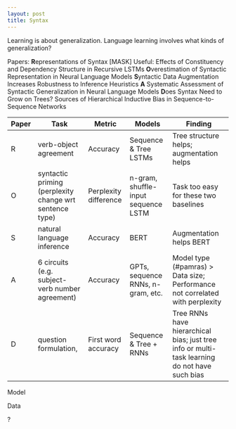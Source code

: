 ```yaml
---
layout: post
title: Syntax
---
```


Learning is about generalization. Language learning involves what kinds of generalization? 

Papers:
	**R**epresentations of Syntax [MASK] Useful: Effects of Constituency and Dependency Structure in Recursive LSTMs
	**O**verestimation of Syntactic Representation in Neural Language Models
	**S**yntactic Data Augmentation Increases Robustness to Inference Heuristics
	**A** Systematic Assessment of Syntactic Generalization in Neural Language Models
	**D**oes Syntax Need to Grow on Trees? Sources of Hierarchical Inductive Bias in Sequence-to-Sequence Networks

| Paper | Task                                                    | Metric                | Models                              | Finding                                                                                       |
|-------|---------------------------------------------------------|-----------------------|-------------------------------------|-----------------------------------------------------------------------------------------------|
| R     | verb-object agreement                                   | Accuracy              | Sequence & Tree LSTMs               | Tree structure helps; augmentation helps                                                      |
| O     | syntactic priming (perplexity change wrt sentence type) | Perplexity difference | n-gram, shuffle-input sequence LSTM | Task too easy for these two baselines                                                         |
| S     | natural language inference                              | Accuracy              | BERT                                | Augmentation helps BERT                                                                       |
| A     | 6 circuits (e.g. subject-verb number agreement)         | Accuracy              | GPTs, sequence RNNs, n-gram, etc.   | Model type (#pamras) > Data size; Performance not correlated with perplexity                  |
| D     | question formulation,                                   | First word accuracy   | Sequence & Tree + RNNs              | Tree RNNs have hierarchical bias; just tree info or multi-task learning do not have such bias |


Model

Data

?
